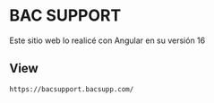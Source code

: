 # BAC SUPPORT

Este sitio web lo realicé con Angular en su versión 16

## View

`https://bacsupport.bacsupp.com/`
